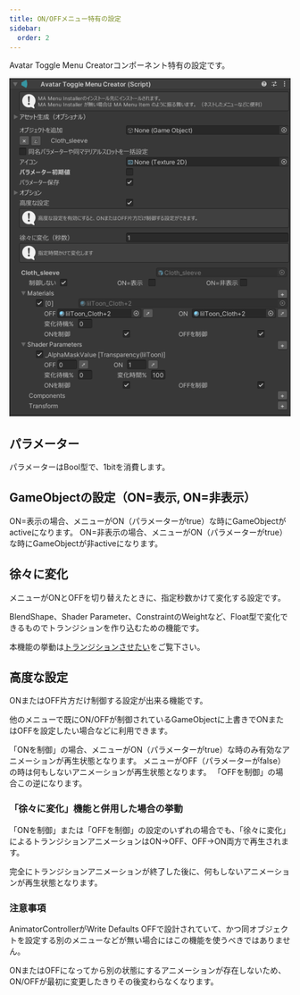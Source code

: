 ```yaml
---
title: ON/OFFメニュー特有の設定
sidebar:
  order: 2
---
```


Avatar Toggle Menu Creatorコンポーネント特有の設定です。

![](../../../assets/imgs/amc-component-toggle.png)

## パラメーター

パラメーターはBool型で、1bitを消費します。

## GameObjectの設定（ON=表示, ON=非表示）

ON=表示の場合、メニューがON（パラメーターがtrue）な時にGameObjectがactiveになります。
ON=非表示の場合、メニューがON（パラメーターがtrue）な時にGameObjectが非activeになります。

## 徐々に変化

メニューがONとOFFを切り替えたときに、指定秒数かけて変化する設定です。

BlendShape、Shader Parameter、ConstraintのWeightなど、Float型で変化できるものでトランジションを作り込むための機能です。

本機能の挙動は[トランジションさせたい](/usecases/period)をご覧下さい。

## 高度な設定

ONまたはOFF片方だけ制御する設定が出来る機能です。

他のメニューで既にON/OFFが制御されているGameObjectに上書きでONまたはOFFを設定したい場合などに利用できます。

「ONを制御」の場合、メニューがON（パラメーターがtrue）な時のみ有効なアニメーションが再生状態となります。
メニューがOFF（パラメーターがfalse）の時は何もしないアニメーションが再生状態となります。
「OFFを制御」の場合この逆になります。

### 「徐々に変化」機能と併用した場合の挙動

「ONを制御」または「OFFを制御」の設定のいずれの場合でも、「徐々に変化」によるトランジションアニメーションはON→OFF、OFF→ON両方で再生されます。

完全にトランジションアニメーションが終了した後に、何もしないアニメーションが再生状態となります。

### 注意事項

AnimatorControllerがWrite Defaults OFFで設計されていて、かつ同オブジェクトを設定する別のメニューなどが無い場合にはこの機能を使うべきではありません。

ONまたはOFFになってから別の状態にするアニメーションが存在しないため、ON/OFFが最初に変更したきりその後変わらなくなります。
